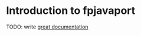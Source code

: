 # Introduction to fpjavaport

TODO: write [great documentation](http://jacobian.org/writing/what-to-write/)
